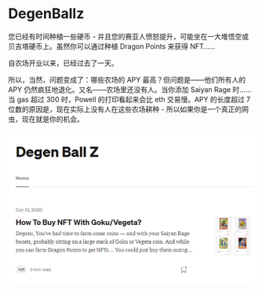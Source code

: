 # DegenBallz

您已经有时间种植一些硬币 - 并且您的赛亚人愤怒提升，可能坐在一大堆悟空或贝吉塔硬币上。虽然你可以通过种植 Dragon Points 来获得 NFT……

自农场开业以来，已经过去了一天。

所以，当然，问题变成了：哪些农场的 APY 最高？但问题是——他们所有人的 APY 仍然疯狂地退化。又名——农场里还没有人。当你添加 Saiyan Rage 时……当 gas 超过 300 时，Powell 的打印看起来会比 eth 交易慢。APY 的长度超过 7 位数的原因是，现在实际上没有人在这些农场耕种 - 所以如果你是一个真正的网虫，现在就是你的机会。

![NFT](DEG.png)
